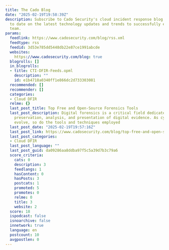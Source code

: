 ```yaml
---
title: The Cado Blog
date: "2025-02-19T19:58:39Z"
description: Subscribe to Cado Security's cloud incident response blog to stay up
  to date on the latest technology updates and trends to successfully enable your
  team.
params:
  feedlink: https://www.cadosecurity.com/blog/rss.xml
  feedtype: rss
  feedid: 3d53e785dd5448db22e87ce1991abcde
  websites:
    https://www.cadosecurity.com/blog: true
  blogrolls: []
  in_blogrolls:
  - title: CTI-DFIR-Feeds.opml
    description: ""
    id: e1b4718a0340ff1e866dc2d733303081
  recommended: []
  recommender: []
  categories:
  - Cloud DFIR
  relme: {}
  last_post_title: Top Free and Open-Source Forensics Tools
  last_post_description: Digital forensics is a critical field dedicated to the identification,
    preservation, analysis, and presentation of digital evidence. As cyber threats
    evolve, so do the tools and techniques employed
  last_post_date: "2025-02-19T19:57:16Z"
  last_post_link: https://www.cadosecurity.com/blog/top-free-and-open-source-forensics-tools
  last_post_categories:
  - Cloud DFIR
  last_post_language: ""
  last_post_guid: da09286aa8ddba97f5c5a39d7b3c79a6
  score_criteria:
    cats: 0
    description: 3
    feedlangs: 1
    hasContent: 0
    hasPosts: 3
    postcats: 1
    promoted: 5
    promotes: 0
    relme: 0
    title: 3
    website: 2
  score: 18
  ispodcast: false
  isnoarchive: false
  innetwork: true
  language: en
  postcount: 10
  avgpostlen: 0
---
```

